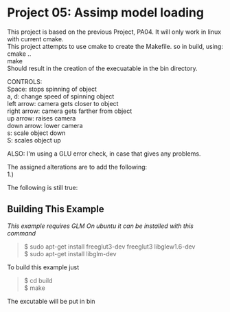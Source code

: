 Project 05: Assimp model loading
========================================
This project is based on the previous Project, PA04. It will only work in linux with current cmake.    
This project attempts to use cmake to create the Makefile. so in build, using:    
   cmake ..    
   make    
Should result in the creation of the execuatable in the bin directory.    
   
CONTROLS:     
Space: stops spinning of object    
a, d: change speed of spinning object    
left arrow: camera gets closer to object    
right arrow: camera gets farther from object    
up arrow: raises camera    
down arrow: lower camera    
s: scale object down    
S: scales object up    

ALSO: I'm using a GLU error check, in case that gives any problems.
    
The assigned alterations are to add the following:    
1.)        
    
The following is still true:    
    
Building This Example
---------------------

*This example requires GLM*
*On ubuntu it can be installed with this command*

   >$ sudo apt-get install freeglut3-dev freeglut3 libglew1.6-dev    
   >$ sudo apt-get install libglm-dev    
    
To build this example just     
    
   >$ cd build    
   >$ make    
    
The excutable will be put in bin
